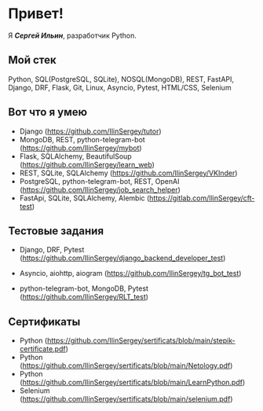 # Привет!

Я ***Сергей Ильин***, разработчик Python.

## Мой стек

Python, SQL(PostgreSQL, SQLite), NOSQL(MongoDB), REST, FastAPI, Django, DRF, Flask, Git, Linux, Asyncio, Pytest, HTML/CSS, Selenium

## Вот что я умею

- Django (https://github.com/IlinSergey/tutor)
- MongoDB, REST, python-telegram-bot (https://github.com/IlinSergey/mybot)
- Flask, SQLAlchemy, BeautifulSoup (https://github.com/IlinSergey/learn_web)
- REST, SQLite, SQLAlchemy (https://github.com/IlinSergey/VKInder)
- PostgreSQL, python-telegram-bot, REST, OpenAI (https://github.com/IlinSergey/job_search_helper)
- FastApi, SQLite, SQLAlchemy, Alembic (https://gitlab.com/IlinSergey/cft-test)

## Тестовые задания

- Django, DRF, Pytest (https://github.com/IlinSergey/django_backend_developer_test)

- Asyncio, aiohttp, aiogram (https://github.com/IlinSergey/tg_bot_test)

- python-telegram-bot, MongoDB, Pytest (https://github.com/IlinSergey/RLT_test)

## Сертификаты

- Python (https://github.com/IlinSergey/sertificats/blob/main/stepik-certificate.pdf)
- Python (https://github.com/IlinSergey/sertificats/blob/main/Netology.pdf)
- Python (https://github.com/IlinSergey/sertificats/blob/main/LearnPython.pdf)
- Selenium (https://github.com/IlinSergey/sertificats/blob/main/selenium.pdf)
